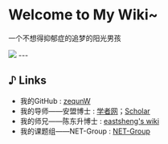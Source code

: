 # Welcome to My Wiki~

一个不想得抑郁症的追梦的阳光男孩

<img src="https://pic.imgdb.cn/item/625fd81f239250f7c5f49187.jpg">
---

## ♪ Links

- 我的GitHub : [zequnW](https://github.com/zequnW)
- 我的导师——安盟博士 : [学者网](https://www.scholat.com/anmeng0618.cn)；[Scholar](https://scholar.google.com.hk/citations?user=5kHtw6oAAAAJ&hl=zh-CN&oi=sra)
- 我的师兄——陈东升博士 : [eastsheng's wiki](https://eastsheng.cf/)
- 我的课题组——NET-Group : [NET-Group](https://net-sust.github.io/)